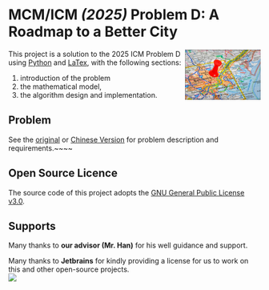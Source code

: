 # **MCM/ICM** _(2025)_ Problem D: A Roadmap to a Better City

<img align="right" height=30% width=30% src=".doc/problem/img.png"  alt="banner"/>

This project is a solution to the 2025 ICM Problem D using [Python]() and [LaTex](), with the following sections:

1. introduction of the problem
2. the mathematical model,
3. the algorithm design and implementation.

## Problem

See the [original](.doc/problem/ORIGINAL.md) or [Chinese Version](.doc/problem/CHINESE.md)
for problem description and requirements.~~~~

## Open Source Licence

The source code of this project adopts the [GNU General Public License v3.0](https://opensource.org/licenses/GPL-3.0).

## Supports

Many thanks to **our advisor (Mr. Han)** for his well guidance and support.

Many thanks to **Jetbrains** for kindly providing a license for us to work on this and other open-source projects.  
![](https://resources.jetbrains.com/storage/products/company/brand/logos/jb_beam.svg)


